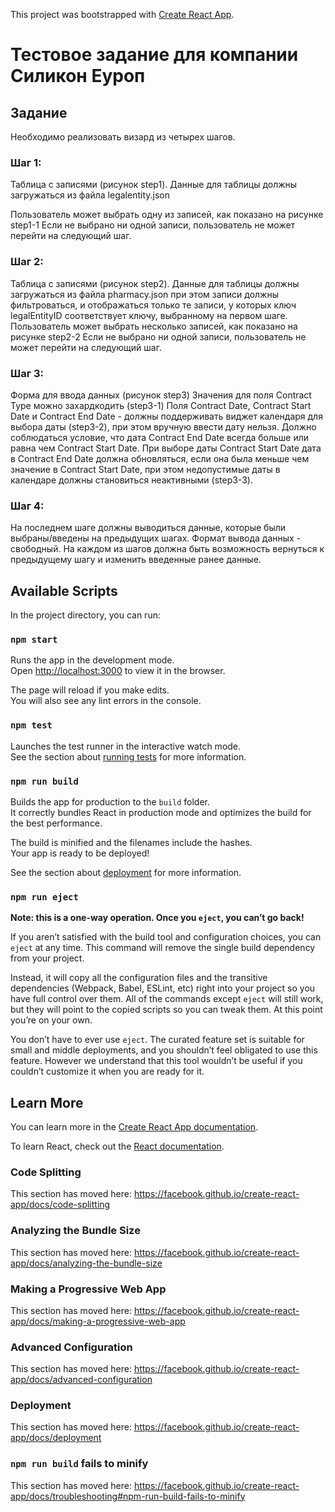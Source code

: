 This project was bootstrapped with [Create React App](https://github.com/facebook/create-react-app).

# Тестовое задание для компании Силикон Еуроп

## Задание

Необходимо реализовать визард из четырех шагов.
### Шаг 1:
Таблица с записями (рисунок step1). Данные для таблицы должны загружаться из файла
legalentity.json

Пользователь может выбрать одну из записей, как показано на рисунке step1-1
Если не выбрано ни одной записи, пользователь не может перейти на следующий шаг.

### Шаг 2:
Таблица с записями (рисунок step2). Данные для таблицы должны загружаться из файла
pharmacy.json при этом записи должны фильтроваться, и отображаться только те записи, у
которых ключ legalEntityID соответствует ключу, выбранному на первом шаге.
Пользователь может выбрать несколько записей, как показано на рисунке step2-2
Если не выбрано ни одной записи, пользователь не может перейти на следующий шаг.

### Шаг 3:
Форма для ввода данных (рисунок step3)
Значения для поля Contract Type можно захардкодить (step3-1)
Поля Contract Date, Contract Start Date и Contract End Date - должны поддерживать виджет
календаря для выбора даты (step3-2), при этом вручную ввести дату нельзя. Должно
соблюдаться условие, что дата Contract End Date всегда больше или равна чем Contract Start
Date. При выборе даты Contract Start Date дата в Contract End Date должна обновляться, если
она была меньше чем значение в Contract Start Date, при этом недопустимые даты в
календаре должны становиться неактивными (step3-3).
### Шаг 4:
На последнем шаге должны выводиться данные, которые были выбраны/введены на
предыдущих шагах. Формат вывода данных - свободный.
На каждом из шагов должна быть возможность вернуться к предыдущему шагу и изменить
введенные ранее данные.

## Available Scripts

In the project directory, you can run:

### `npm start`

Runs the app in the development mode.<br>
Open [http://localhost:3000](http://localhost:3000) to view it in the browser.

The page will reload if you make edits.<br>
You will also see any lint errors in the console.

### `npm test`

Launches the test runner in the interactive watch mode.<br>
See the section about [running tests](https://facebook.github.io/create-react-app/docs/running-tests) for more information.

### `npm run build`

Builds the app for production to the `build` folder.<br>
It correctly bundles React in production mode and optimizes the build for the best performance.

The build is minified and the filenames include the hashes.<br>
Your app is ready to be deployed!

See the section about [deployment](https://facebook.github.io/create-react-app/docs/deployment) for more information.

### `npm run eject`

**Note: this is a one-way operation. Once you `eject`, you can’t go back!**

If you aren’t satisfied with the build tool and configuration choices, you can `eject` at any time. This command will remove the single build dependency from your project.

Instead, it will copy all the configuration files and the transitive dependencies (Webpack, Babel, ESLint, etc) right into your project so you have full control over them. All of the commands except `eject` will still work, but they will point to the copied scripts so you can tweak them. At this point you’re on your own.

You don’t have to ever use `eject`. The curated feature set is suitable for small and middle deployments, and you shouldn’t feel obligated to use this feature. However we understand that this tool wouldn’t be useful if you couldn’t customize it when you are ready for it.

## Learn More

You can learn more in the [Create React App documentation](https://facebook.github.io/create-react-app/docs/getting-started).

To learn React, check out the [React documentation](https://reactjs.org/).

### Code Splitting

This section has moved here: https://facebook.github.io/create-react-app/docs/code-splitting

### Analyzing the Bundle Size

This section has moved here: https://facebook.github.io/create-react-app/docs/analyzing-the-bundle-size

### Making a Progressive Web App

This section has moved here: https://facebook.github.io/create-react-app/docs/making-a-progressive-web-app

### Advanced Configuration

This section has moved here: https://facebook.github.io/create-react-app/docs/advanced-configuration

### Deployment

This section has moved here: https://facebook.github.io/create-react-app/docs/deployment

### `npm run build` fails to minify

This section has moved here: https://facebook.github.io/create-react-app/docs/troubleshooting#npm-run-build-fails-to-minify
